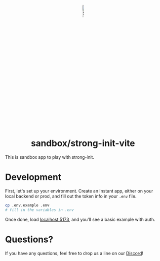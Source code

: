 <p align="center">
  <a href="#">
    <img alt="Shows the Instant logo" src="https://instantdb.com/img/icon/android-chrome-512x512.png" width="10%">
  </a>
  <h1 align="center">sandbox/strong-init-vite</h1>
</p>

This is sandbox app to play with strong-init.

# Development

First, let's set up your environment. Create an Instant app, either on your local backend or prod, and fill out the token info in your `.env` file.

```bash
cp .env.example .env
# fill in the variables in .env
```

Once done, load [localhost:5173](http://localhost:5173), and you'll see a basic example with auth.

# Questions?

If you have any questions, feel free to drop us a line on our [Discord](https://discord.com/invite/VU53p7uQcE)!

